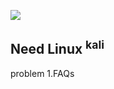 <img class="logo-icon mr-2" src="https://github.com/need-linux/kali-linux/blob/main/assets/images/kali-desktop-xfce.jpg"> </img>
## Need Linux <sup> kali</sup>



problem 
1.FAQs
